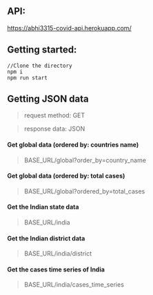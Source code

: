 ## API:
https://abhi3315-covid-api.herokuapp.com/

## Getting started:
```
//Clone the directory
npm i
npm run start
```

## Getting JSON data
> request method: GET

> response data: JSON

#### Get global data (ordered by: countries name)
> BASE_URL/global?order_by=country_name

#### Get global data (ordered by: total cases)
> BASE_URL/global?ordered_by=total_cases

#### Get the Indian state data
> BASE_URL/india

#### Get the Indian district data
> BASE_URL/india/district

#### Get the cases time series of India
> BASE_URL/india/cases_time_series
